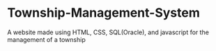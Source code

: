 # Township-Management-System
A website made using HTML, CSS, SQL(Oracle), and javascript for the management of a township

